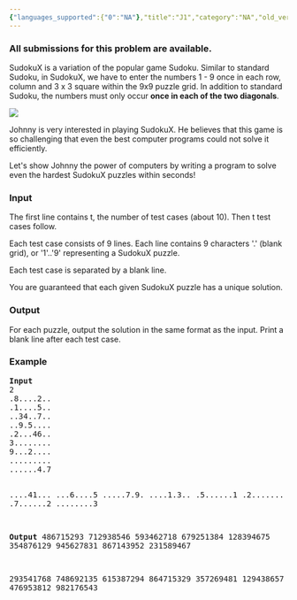 ```yaml
---
{"languages_supported":{"0":"NA"},"title":"J1","category":"NA","old_version":true,"problem_code":"J1","tags":{"0":"NA"},"layout":"problem"}
---
```


<h3> All submissions for this problem are available. </h3><p>SudokuX is a variation of the popular game Sudoku. Similar to standard Sudoku, in SudokuX, we have to enter the numbers 1 - 9 once in each row, column and 3 x 3 square within the 9x9 puzzle grid. In addition to standard Sudoku, the numbers must only occur <b>once in each of the two diagonals</b>.</p>
<img src='/images/sudokux.gif' />
<p>Johnny is very interested in playing SudokuX. He believes that this game is so challenging that even the best computer programs could not solve it efficiently.</p>
<p>Let's show Johnny the power of computers by writing a program to solve even the hardest SudokuX puzzles within seconds!</p>

<h3>Input</h3>
<p>The first line contains t, the number of test cases (about 10). Then t test cases follow.</p>
<p>Each test case consists of 9 lines. Each line contains 9 characters '.' (blank grid), or '1'..'9' representing a SudokuX puzzle.</p>
<p>Each test case is separated by a blank line.</p>
<p>You are guaranteed that each given SudokuX puzzle has a unique solution.</p>

<h3>Output</h3>
<p>For each puzzle, output the solution in the same format as the input. Print a blank line after each test case.</p>

<h3>Example</h3>
<pre>
<b>Input</b>
2
.8....2..
.1....5..
..34..7..
..9.5....
.2...46..
3........
9...2....
.........
......4.7

....41...
...6....5
.....7.9.
....1.3..
.5......1
.2.......
..18...76
.7......2
........3

<b>Output</b>
486715293
712938546
593462718
679251384
128394675
354876129
945627831
867143952
231589467

293541768
748692135
615387294
864715329
357269481
129438657
531824976
476953812
982176543
</pre>    